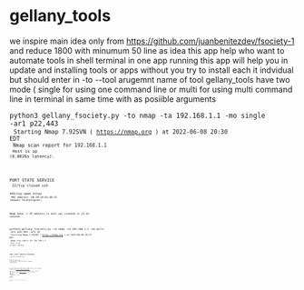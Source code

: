 # gellany_tools
we inspire main idea only from https://github.com/juanbenitezdev/fsociety-1 and reduce 1800 with minumum 50 line as idea
this app help who want to automate tools in shell terminal in one app running
this app will help you in update and installing tools or apps without you try to install each it indvidual but should enter in -to --tool arugemnt name of tool
gellany_tools have two mode ( single for using one command line or multi for using multi command line in terminal in same time with as posiible arguments

<code>python3 gellany_fsociety.py -to nmap -ta 192.168.1.1 -mo single -ar1 p22,443<br>
<code>Starting Nmap 7.92SVN ( https://nmap.org ) at 2022-06-08 20:30 EDT<br>
<code>Nmap scan report for 192.168.1.1<br>
<code>Host is up (0.0026s latency).<br>

<code>PORT    STATE  SERVICE<br>
<code>22/tcp  closed ssh<br>
<code>443/tcp open   https<br>
<code>MAC Address: D8:29:18:63:40:1C (Huawei Technologies)<br>

<code>Nmap done: 1 IP address (1 host up) scanned in 13.34 seconds</code><br>

<code>python3 gellany_fsociety.py -to nmap -ta 192.168.1.1 -mo multi -ar1 p22,443 -ar2 sV<br>
<code>Starting Nmap 7.92SVN ( https://nmap.org ) at 2022-06-08 20:37 EDT<br>
<code>Nmap scan report for 192.168.1.1<br>
<code>Host is up (0.021s latency).<br>

<code>PORT    STATE  SERVICE VERSION<br>
<code>22/tcp  closed ssh<br>
<code>443/tcp open   ssl<br>
<code>MAC Address: D8:29:18:63:40:1C (Huawei Technologies)<br>

<code>Service detection performed. Please report any incorrect results at https://nmap.org/submit/ <br>
<code>Nmap done: 1 IP address (1 host up) scanned in 48.73 seconds<br>
<code>Starting Nmap 7.92SVN ( https://nmap.org ) at 2022-06-08 20:38 EDT<br>
<code>Nmap scan report for 192.168.1.1<br>
<code>Host is up (0.015s latency).<br>
<code>Not shown: 997 closed tcp ports (reset)<br>
<code>PORT    STATE SERVICE<br>
<code>53/tcp  open  domain<br>
<code>80/tcp  open  http<br>
<code>443/tcp open  https<br>
<code>MAC Address: D8:29:18:63:40:1C (Huawei Technologies)<br>

<code>Nmap done: 1 IP address (1 host up) scanned in 13.64 seconds</code><br>
